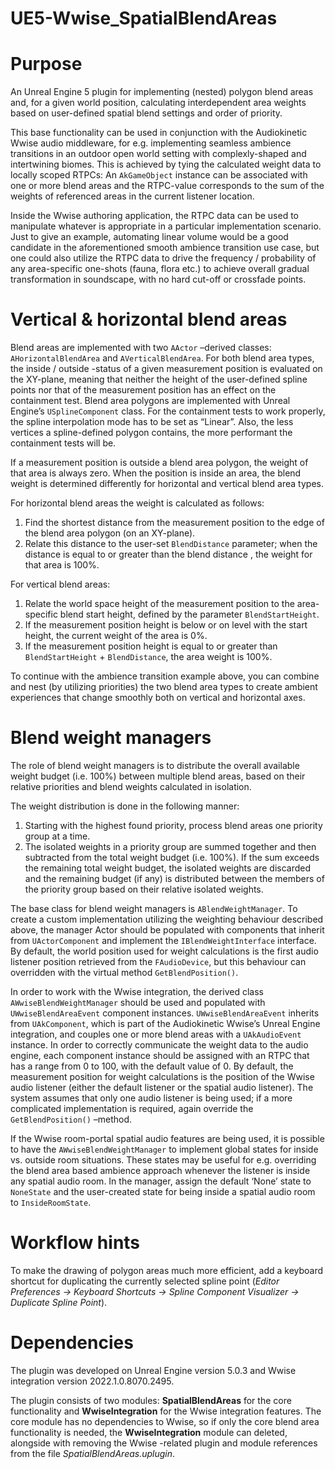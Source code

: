 # UE5-Wwise_SpatialBlendAreas

# Purpose

An Unreal Engine 5 plugin for implementing (nested) polygon blend areas and, for a given world position, 
calculating interdependent area weights based on user-defined spatial blend settings and order of priority. 

This base functionality can be used in conjunction with the Audiokinetic Wwise audio middleware, for e.g. implementing seamless 
ambience transitions in an outdoor open world setting with complexly-shaped and intertwining biomes. This is achieved by tying the 
calculated weight data to locally scoped RTPCs: An `AkGameObject` instance can be associated with one or more blend areas and the 
RTPC-value corresponds to the sum of the weights of referenced areas in the current listener location. 

Inside the Wwise authoring application, the RTPC data can be used to manipulate whatever is appropriate in a particular implementation scenario. Just to give an example, automating linear volume would be a good candidate in the aforementioned smooth ambience transition use case, but one could also utilize the RTPC data to 
drive the frequency / probability of any area-specific one-shots (fauna, flora etc.) to achieve overall gradual transformation in soundscape, with no hard cut-off or crossfade points.

# Vertical & horizontal blend areas

Blend areas are implemented with two `AActor` –derived classes: `AHorizontalBlendArea` and `AVerticalBlendArea`. For both blend area types, the inside / outside -status of a given measurement position is evaluated on the XY-plane, meaning that neither the height of the user-defined spline points nor that of the measurement position has an effect on the containment test. Blend area polygons are implemented with Unreal Engine’s `USplineComponent` class. For the containment tests to work properly, the spline interpolation mode has to be set as “Linear”. Also, the less vertices a spline-defined polygon contains, the more performant the containment tests will be. 

If a measurement position is outside a blend area polygon, the weight of that area is always zero. When the position is inside an area, the blend weight is determined differently for horizontal and vertical blend area types. 

For horizontal blend areas the weight is calculated as follows: 

1) Find the shortest distance from the measurement position to the edge of the blend area polygon (on an XY-plane).
2) Relate this distance to the user-set `BlendDistance` parameter; when the distance is equal to or greater than the blend distance , the weight for that area is 100%.

For vertical blend areas: 

1) Relate the world space height of the measurement position to the area-specific blend start height, defined by the parameter `BlendStartHeight`.
2) If the measurement position height is below or on level with the start height, the current weight of the area is 0%.
3) If the measurement position height is equal to or greater than `BlendStartHeight` + `BlendDistance`, the area weight is 100%.

To continue with the ambience transition example above, you can combine and nest (by utilizing priorities) the two blend area types to create ambient experiences that change smoothly both on vertical and horizontal axes. 

# Blend weight managers

The role of blend weight managers is to distribute the overall available weight budget (i.e. 100%) between multiple blend areas, based on their relative priorities and blend weights calculated in isolation.

The weight distribution is done in the following manner:

1) Starting with the highest found priority, process blend areas one priority group at a time. 
2) The isolated weights in a priority group are summed together and then subtracted from the total weight budget (i.e. 100%). If the sum exceeds the remaining total weight budget, the isolated weights are discarded and the remaining budget (if any) is distributed between the members of the priority group based on their relative isolated weights. 

The base class for blend weight managers is `ABlendWeightManager`. To create a custom implementation utilizing the weighting behaviour described above, the manager Actor should be populated with components that inherit from `UActorComponent` and implement the `IBlendWeightInterface` interface. By default, the world position used for weight calculations is the first audio listener position retrieved from the `FAudioDevice`, but this behaviour can overridden with the virtual method `GetBlendPosition()`.

In order to work with the Wwise integration, the derived class `AWwiseBlendWeightManager` should be used and populated with `UWwiseBlendAreaEvent` component instances. `UWwiseBlendAreaEvent` inherits from `UAkComponent`, which is part of the Audiokinetic Wwise’s Unreal Engine integration, and couples one or more blend areas with a `UAkAudioEvent` instance. In order to correctly communicate the weight data to the audio engine, each component instance should be assigned with an RTPC that has a range from 0 to 100, with the default value of 0. By default, the measurement position for weight calculations is the position of the Wwise audio listener (either the default listener or the spatial audio listener). The system assumes that only one audio listener is being used; if a more complicated implementation is required, again override the `GetBlendPosition()` –method.

If the Wwise room-portal spatial audio features are being used, it is possible to have the `AWwiseBlendWeightManager` to implement global states for inside vs. outside room situations. These states may be useful for e.g. overriding the blend area based ambience approach whenever the listener is inside any spatial audio room. In the manager, assign the default ‘None’ state to `NoneState` and the user-created state for being inside a spatial audio room to `InsideRoomState`. 

# Workflow hints

To make the drawing of polygon areas much more efficient, add a keyboard shortcut for duplicating the currently selected spline point (_Editor Preferences -> Keyboard Shortcuts -> Spline Component Visualizer -> Duplicate Spline Point_). 

# Dependencies

The plugin was developed on Unreal Engine version 5.0.3 and Wwise integration version 2022.1.0.8070.2495. 

The plugin consists of two modules: **SpatialBlendAreas** for the core functionality and **WwiseIntegration** for the Wwise integration features. The core module has no dependencies to Wwise, so if only the core blend area functionality is needed, the **WwiseIntegration** module can deleted, alongside with removing the Wwise -related plugin and module references from the file _SpatialBlendAreas.uplugin_.  
